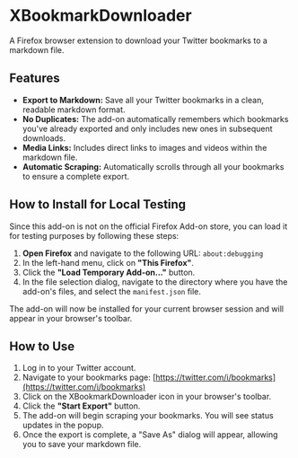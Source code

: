 # XBookmarkDownloader

A Firefox browser extension to download your Twitter bookmarks to a markdown file.

## Features

-   **Export to Markdown:** Save all your Twitter bookmarks in a clean, readable markdown format.
-   **No Duplicates:** The add-on automatically remembers which bookmarks you've already exported and only includes new ones in subsequent downloads.
-   **Media Links:** Includes direct links to images and videos within the markdown file.
-   **Automatic Scraping:** Automatically scrolls through all your bookmarks to ensure a complete export.

## How to Install for Local Testing

Since this add-on is not on the official Firefox Add-on store, you can load it for testing purposes by following these steps:

1.  **Open Firefox** and navigate to the following URL: `about:debugging`
2.  In the left-hand menu, click on **"This Firefox"**.
3.  Click the **"Load Temporary Add-on..."** button.
4.  In the file selection dialog, navigate to the directory where you have the add-on's files, and select the `manifest.json` file.

The add-on will now be installed for your current browser session and will appear in your browser's toolbar.

## How to Use

1.  Log in to your Twitter account.
2.  Navigate to your bookmarks page: [https://twitter.com/i/bookmarks](https://twitter.com/i/bookmarks)
3.  Click on the XBookmarkDownloader icon in your browser's toolbar.
4.  Click the **"Start Export"** button.
5.  The add-on will begin scraping your bookmarks. You will see status updates in the popup.
6.  Once the export is complete, a "Save As" dialog will appear, allowing you to save your markdown file.
